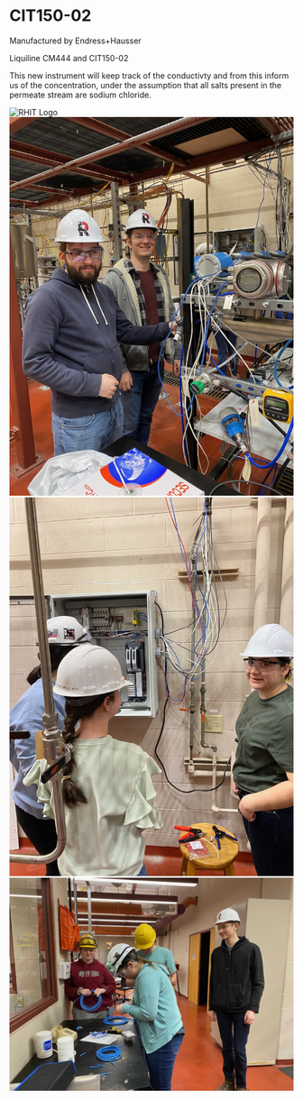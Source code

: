 # **CIT150-02**
Manufactured by Endress+Hausser

Liquiline CM444 and CIT150-02

This new instrument will keep track of the conductivty and from this inform us of the concentration, under the assumption that all salts present in the permeate stream are sodium chloride. 

![RHIT Logo](https://external-content.duckduckgo.com/iu/?u=http%3A%2F%2Fmmcneil.com%2Fwp-content%2Fuploads%2F2012%2F09%2FRose-Hulman-Logo.jpg&f=1&nofb=1&ipt=15b7ff6d7a0544c01a858a9e7ad10dab2bf87161ce2f80c486cecfff65a01d65&ipo=images)
![Installation of Conductivity Probe](https://github.com/henthornlab/CIT150-02/blob/main/cit150-02-install-1.jpeg)
![Installation of Power Supply for Liquiline](https://github.com/henthornlab/CIT150-02/blob/main/cit150-02-install-2.jpeg)
![Creating Ethernet cables for Liquiline](https://github.com/henthornlab/CIT150-02/blob/main/cit150-02-install-4.jpeg)
